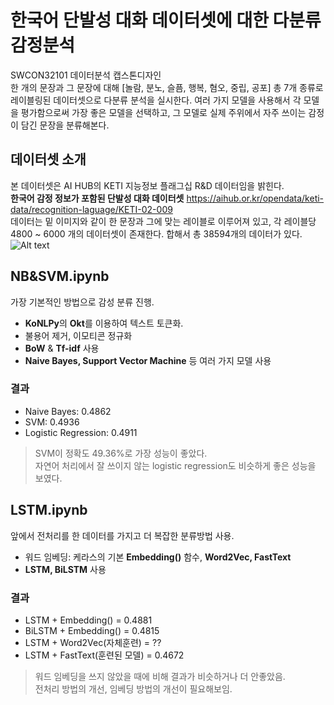 # 한국어 단발성 대화 데이터셋에 대한 다분류 감정분석
SWCON32101 데이터분석 캡스톤디자인   
한 개의 문장과 그 문장에 대해 [놀람, 분노, 슬픔, 행복, 혐오, 중립, 공포] 총 7개 종류로 레이블링된 데이터셋으로 다분류 분석을 실시한다. 여러 가지 모델을 사용해서 각 모델을 평가함으로써 가장 좋은 모델을 선택하고, 그 모델로 실제 주위에서 자주 쓰이는 감정이 담긴 문장을 분류해본다.

## 데이터셋 소개
본 데이터셋은 AI HUB의 KETI 지능정보 플래그십 R&D 데이터임을 밝힌다.     
**한국어 감정 정보가 포함된 단발성 대화 데이터셋** https://aihub.or.kr/opendata/keti-data/recognition-laguage/KETI-02-009   
데이터는 밑 이미지와 같이 한 문장과 그에 맞는 레이블로 이루어져 있고, 각 레이블당 4800 ~ 6000 개의 데이터셋이 존재한다. 합해서 총 38594개의 데이터가 있다.     
![Alt text](https://aihub.or.kr/sites/default/files/2019-12/%ED%95%9C%EA%B5%AD%EC%96%B4%20%EA%B0%90%EC%A0%95%20%EC%A0%95%EB%B3%B4%EA%B0%80%20%ED%8F%AC%ED%95%A8%EB%90%9C%20%EB%8B%A8%EB%B0%9C%EC%84%B1%20%EB%8C%80%ED%99%94%20%EB%8D%B0%EC%9D%B4%ED%84%B0%EC%85%8B.png "예시 데이터")

## NB&SVM.ipynb
가장 기본적인 방법으로 감성 분류 진행. 
* **KoNLPy**의 **Okt**를 이용하여 텍스트 토큰화. 
* 불용어 제거, 이모티콘 정규화
* **BoW** & **Tf-idf** 사용
* **Naive Bayes, Support Vector Machine** 등 여러 가지 모델 사용
### 결과
* Naive Bayes: 0.4862
* SVM: 0.4936
* Logistic Regression: 0.4911   
> SVM이 정확도 49.36%로 가장 성능이 좋았다.    
자연어 처리에서 잘 쓰이지 않는 logistic regression도 비슷하게 좋은 성능을 보였다. 

## LSTM.ipynb
앞에서 전처리를 한 데이터를 가지고 더 복잡한 분류방법 사용. 
* 워드 임베딩: 케라스의 기본 **Embedding()** 함수, **Word2Vec, FastText**
* **LSTM, BiLSTM** 사용
### 결과
* LSTM + Embedding() = 0.4881
* BiLSTM + Embedding() = 0.4815
* LSTM + Word2Vec(자체훈련) = ??
* LSTM + FastText(훈련된 모델) = 0.4672      
> 워드 임베딩을 쓰지 않았을 때에 비해 결과가 비슷하거나 더 안좋았음.    
전처리 방법의 개선, 임베딩 방법의 개선이 필요해보임.    
